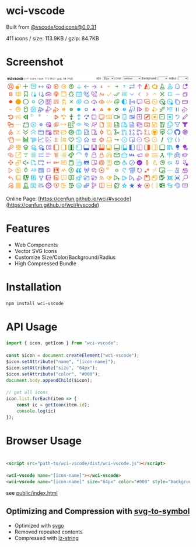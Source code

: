 # wci-vscode
Built from [@vscode/codicons@0.0.31](https://github.com/microsoft/vscode-codicons)  

411 icons / size: 113.9KB / gzip: 84.7KB  



# Screenshot
![screenshot](public/screenshot.png)

Online Page: [https://cenfun.github.io/wci/#vscode](https://cenfun.github.io/wci/#vscode)

# Features
* Web Components
* Vector SVG Icons 
* Customize Size/Color/Background/Radius
* High Compressed Bundle
# Installation
```sh
npm install wci-vscode
```
# API Usage
```js
import { icon, getIcon } from "wci-vscode";

const $icon = document.createElement("wci-vscode");
$icon.setAttribute("name", "[icon-name]");
$icon.setAttribute("size", "64px");
$icon.setAttribute("color", "#000");
document.body.appendChild($icon);

// get all icons
icon.list.forEach(item => {
    const ic = getIcon(item.id);
    console.log(ic)
});
```
# Browser Usage
```html

<script src="path-to/wci-vscode/dist/wci-vscode.js"></script>

<wci-vscode name="[icon-name]"></wci-vscode>
<wci-vscode name="[icon-name]" size="64px" color="#000" style="background:#f5f5f5;"></wci-vscode>
```
see [public/index.html](public/index.html)

## Optimizing and Compression with [svg-to-symbol](https://github.com/cenfun/svg-to-symbol)
* Optimized with [svgo](https://github.com/svg/svgo)
* Removed repeated contents
* Compressed with [lz-string](https://github.com/pieroxy/lz-string)